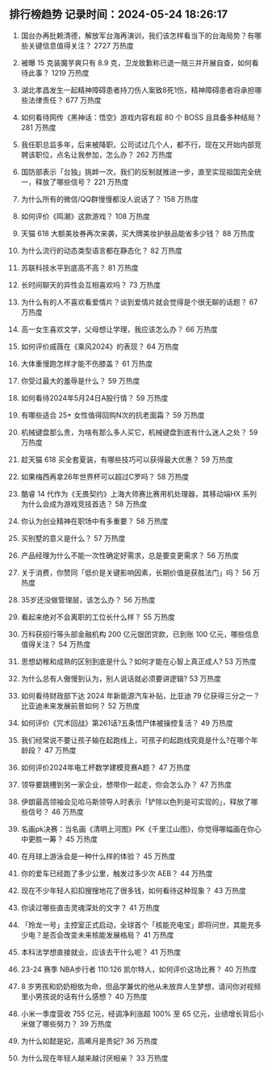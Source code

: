 
## 排行榜趋势 记录时间：2024-05-24 18:26:17
  
  1. 国台办再批赖清德，解放军台海再演训，我们该怎样看当下的台海局势？有哪些关键信息值得关注？ 2727 万热度
    
  2. 被曝 15 克装魔芋爽只有 8.9 克，卫龙致歉称已退一赔三并开展自查，如何看待此事？ 1219 万热度
    
  3. 湖北孝昌发生一起精神障碍患者持刀伤人案致8死1伤，精神障碍患者将承担哪些法律责任？ 677 万热度
    
  4. 如何看待网传《黑神话：悟空》游戏内容有超 80 个 BOSS 且具备多种结局？ 281 万热度
    
  5. 我任职总监多年，后来被降职，公司试过几个人，都不行，现在又开始内部竞聘该职位，点名让我参加，怎么办？ 262 万热度
    
  6. 国防部表示「台独」挑衅一次，我们的反制就推进一步，直至实现祖国完全统一，释放了哪些信号？ 221 万热度
    
  7. 为什么所有的微信/QQ群慢慢都没人说话了？ 158 万热度
    
  8. 如何评价《鸣潮》这款游戏？ 108 万热度
    
  9. 天猫 618 大额美妆券再次来袭，买大牌美妆护肤品能省多少钱？ 88 万热度
    
  10. 为什么流行的动态类型语言都在静态化？ 82 万热度
    
  11. 苏联科技水平到底高不高？ 81 万热度
    
  12. 长时间聊天的异性会互相喜欢吗？ 73 万热度
    
  13. 为什么有的人不喜欢看爱情片？谈到爱情片就会觉得是个很无聊的话题？ 67 万热度
    
  14. 高一女生喜欢文学，父母想让学理，我应该怎么办？ 66 万热度
    
  15. 如何评价戚薇在《乘风2024》的表现？ 64 万热度
    
  16. 大体重慢跑怎样才能不伤膝盖？ 61 万热度
    
  17. 你受过最大的羞辱是什么？ 59 万热度
    
  18. 如何看待2024年5月24日A股行情？ 59 万热度
    
  19. 有哪些适合 25+ 女性值得回购N次的抗老面霜？ 59 万热度
    
  20. 机械键盘那么贵，为啥有那么多人买它，机械键盘到底有什么迷人之处？ 59 万热度
    
  21. 趁天猫 618 买全套夏装，有哪些技巧可以获得最大优惠？ 59 万热度
    
  22. 如果梅西再拿26年世界杯可以超过C罗吗？ 58 万热度
    
  23. 酷睿 14 代作为《无畏契约》上海大师赛比赛用机处理器，其移动端HX 系列为什么会成为游戏竞技首选？ 58 万热度
    
  24. 你认为创业精神在职场中有多重要？ 58 万热度
    
  25. 买别墅的意义是什么？ 57 万热度
    
  26. 产品经理为什么不能一次性确定好需求，总是要变更需求？ 56 万热度
    
  27. 关于消费，你赞同「低价是关键影响因素，长期价值是获胜法门」吗？ 56 万热度
    
  28. 35岁还没做管理层，该怎么办？ 56 万热度
    
  29. 看起来绝对不会离职的工位长什么样？ 55 万热度
    
  30. 万科获招行等头部金融机构 200 亿元银团贷款，已到账 100 亿元，哪些信息值得关注？ 54 万热度
    
  31. 思想幼稚和成熟的区别到底是什么？如何才能在心智上真正成人? 53 万热度
    
  32. 为什么总有人傲慢到认为，别人说话就必须要讲逻辑? 53 万热度
    
  33. 如何看待财政部下达 2024 年新能源汽车补贴，比亚迪 79 亿获得三分之一？比亚迪未来发展前景如何？ 52 万热度
    
  34. 如何评价《咒术回战》第261话?五条悟尸体被操控复活？ 49 万热度
    
  35. 我们经常说不要让孩子输在起跑线上，可孩子的起跑线究竟是什么?在哪个年龄段？ 47 万热度
    
  36. 如何评价2024年电工杯数学建模竞赛A题？ 47 万热度
    
  37. 领导要跳槽到另一家企业，想带你一起走，你会怎么办？ 47 万热度
    
  38. 伊朗最高领袖会见哈马斯领导人时表示「铲除以色列是可实现的」，释放了哪些信号？ 46 万热度
    
  39. 名画pk决赛：当名画《清明上河图》PK《千里江山图》，你觉得哪幅画在你心中更胜一筹？ 45 万热度
    
  40. 在月球上游泳会是一种什么样的体验？ 45 万热度
    
  41. 你的爱车已经跑了多少公里，触发过多少次 AEB？ 44 万热度
    
  42. 现在不少年轻人扣扣搜搜地花了很多钱，如何看待这种现象？ 43 万热度
    
  43. 你读过哪些直击灵魂深处的文字？ 41 万热度
    
  44. 「玲龙一号」主控室正式启动，全球首个「核能充电宝」即将问世，其能充多少电？是否会改变未来核能发展格局？ 41 万热度
    
  45. 本科法学想直接就业，应该去干什么呢？ 41 万热度
    
  46. 23-24 赛季 NBA步行者 110:126 凯尔特人，如何评价这场比赛？ 40 万热度
    
  47. 8 岁男孩和奶奶相依为命，但品学兼优的他从未放弃人生梦想，请问你对视频里小男孩说的话有什么感想？ 40 万热度
    
  48. 小米一季度营收 755 亿元，经调净利涨超 100% 至 65 亿元，业绩增长背后小米做了哪些努力？ 39 万热度
    
  49. 为什么如懿是妃，高晞月是贵妃? 36 万热度
    
  50. 为什么现在年轻人越来越讨厌相亲？ 33 万热度
    
